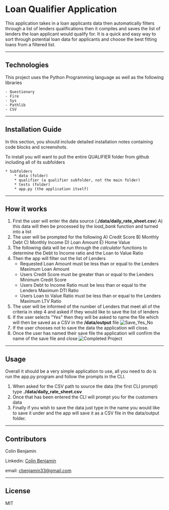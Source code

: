 # Loan Qualifier Application

This application takes in a loan applicants data then automatically filters through a list of lenders qualifications then it compiles and saves the list of lenders the loan applicant would qualify for. It is a quick and easy way to sort through potential loan data for applicants and choose the best fitting loans from a filtered list.

---

## Technologies

This project uses the Python Programming language as well as the following libraries
    
    - Questionary
    - Fire
    - Sys
    - Pathlib
    - CSV


---

## Installation Guide

In this section, you should include detailed installation notes containing code blocks and screenshots.

To install you will want to pull the entire QUALIFIER folder from github including all of its subfolders
    
    * Subfolders
        * data (folder)
        * qualifier (a qualifier subfolder, not the main folder)
        * tests (folder)
        * app.py (the application itself)

---

## How it works

1) First the user will enter the data source (**./data/daily_rate_sheet.csv**)
    A) this data will then be processed by the *load_bank* function and turned into a list
2) The user will be prompted for the following
    A) Credit Score
    B) Monthly Debt
    C) Monthly Income
    D) Loan Amount
    E) Home Value
3) The following data will be run through the *calculator* functions to determine the Debt to Income ratio and the Loan to Value Ratio
4) Then the app will filter out the list of Lenders 
    * Requested Loan Amount must be less than or equal to the Lenders Maximum Loan Amount
    * Users Credit Score must be greater than or equal to the Lenders Minimum Credit Score
    * Users Debt to Income Ratio must be less than or equal to the Lenders Maximum DTI Ratio
    * Users Loan to Value Ratio must be less than or equal to the Lenders Maximum LTV Ratio
5) The user will be informed of the number of Lenders that meet all of the criteria in step 4 and asked if they would like to save the list of lenders
6) If the user selects "Yes" then they will be asked to name the file which will then be saved as a CSV in the **/data/output** file
    ![Save_Yes_No](https://user-images.githubusercontent.com/84096312/120947160-aefb7600-c6f3-11eb-9f5b-2897be870ff6.png)
7) If the user chooses not to save the data the application will close.
8) Once the user has named their save file the application will confirm the name of the save file and close
    ![Completed Project](https://user-images.githubusercontent.com/84096312/120947190-c3d80980-c6f3-11eb-83dd-e39b8fc02554.png)

---

## Usage

Overall it should be a very simple application to use, all you need to do is run the app.py program and follow the prompts in the CLI. 

1) When asked for the CSV path to source the data (the first CLI prompt) type **./data/daily_rate_sheet.csv** 
2) Once that has been entered the CLI will prompt you for the customers data 
3) Finally if you wish to save the data just type in the name you would like to save it under and the app will save it as a CSV file in the data/output folder.

---

## Contributors

Colin Benjamin

Linkedin: [Colin Benjamin](https://www.linkedin.com/in/colinbenjamin/)
    
email: cbenjamin33@gmail.com

---

## License

MIT
